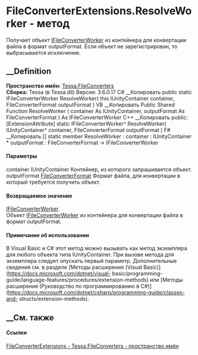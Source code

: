 # FileConverterExtensions.ResolveWorker - метод
Получает объект
[IFileConverterWorker](T_Tessa_FileConverters_IFileConverterWorker.htm) из
контейнера для конвертации файла в формат outputFormat. Если объект не
зарегистрирован, то выбрасывается исключение.
## __Definition
 **Пространство имён:** [Tessa.FileConverters](N_Tessa_FileConverters.htm)  
 **Сборка:** Tessa (в Tessa.dll) Версия: 3.6.0.17
C# __Копировать
     public static IFileConverterWorker ResolveWorker(
    	this IUnityContainer container,
    	FileConverterFormat outputFormat
    )
VB __Копировать
    <ExtensionAttribute>
    Public Shared Function ResolveWorker ( 
    	container As IUnityContainer,
    	outputFormat As FileConverterFormat
    ) As IFileConverterWorker
C++ __Копировать
     public:
    [ExtensionAttribute]
    static IFileConverterWorker^ ResolveWorker(
    	IUnityContainer^ container, 
    	FileConverterFormat outputFormat
    )
F# __Копировать
     [<ExtensionAttribute>]
    static member ResolveWorker : 
            container : IUnityContainer * 
            outputFormat : FileConverterFormat -> IFileConverterWorker 
#### Параметры
container IUnityContainer
    Контейнер, из которого запрашивается объект.
outputFormat
[FileConverterFormat](T_Tessa_FileConverters_FileConverterFormat.htm)
    Формат файла, для конвертации в который требуется получить объект.
#### Возвращаемое значение
[IFileConverterWorker](T_Tessa_FileConverters_IFileConverterWorker.htm)  
Объект [IFileConverterWorker](T_Tessa_FileConverters_IFileConverterWorker.htm)
из контейнера для конвертации файла в формат outputFormat.
#### Примечание об использовании
В Visual Basic и C# этот метод можно вызывать как метод экземпляра для любого
объекта типа IUnityContainer. При вызове метода для экземпляра следует
опускать первый параметр. Дополнительные сведения см. в разделе [Методы
расширения (Visual Basic)](https://docs.microsoft.com/dotnet/visual-
basic/programming-guide/language-features/procedures/extension-methods) или
[Методы расширения (Руководство по программированию в
C#)](https://docs.microsoft.com/dotnet/csharp/programming-guide/classes-and-
structs/extension-methods).
##  __См. также
#### Ссылки
[FileConverterExtensions -
](T_Tessa_FileConverters_FileConverterExtensions.htm)
[Tessa.FileConverters - пространство имён](N_Tessa_FileConverters.htm)
